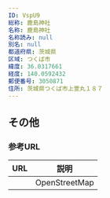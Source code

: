 ```yaml
---
ID: VspU9
総称: 鹿島神社
名称: 鹿島神社
名称読み: null
別名: null
都道府県: 茨城県
区域: つくば市
緯度: 36.0317661
経度: 140.0592432
郵便番号: 3050871
住所: 茨城県つくば市上萱丸１８７
---
```


## その他

### 参考URL

| URL | 説明          |
| --- | ------------- |
|     | OpenStreetMap |
